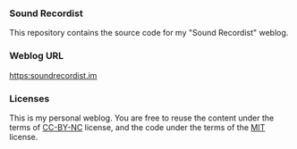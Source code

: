 ### Sound Recordist

This repository contains the source code for my "Sound Recordist" weblog.

### Weblog URL

[https:soundrecordist.im](https:soundrecordist.im)

### Licenses

This is my personal weblog. You are free to reuse the content under the terms of [CC-BY-NC](https://github.com/sound-recordist/soundrecordist/blob/main/CC-BY-NC-4.0-LICENSE.md) license, and the code under the terms of the [MIT](https://github.com/sound-recordist/soundrecordist/blob/main/MIT-LICENSE.md) license.
